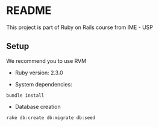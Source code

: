 # README

This project is part of Ruby on Rails course from IME - USP

## Setup

We recommend you to use RVM

* Ruby version: 2.3.0

* System dependencies:

```
bundle install
```
* Database creation
```
rake db:create db:migrate db:seed
```
